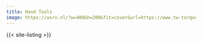 ```yaml
---
title: Hand Tools
image: https://wsrv.nl/?w=400&h=200&fit=cover&url=https://www.tw-torquetech.com/proimages/news/%E7%B2%BE%E5%93%81%E7%8D%8E%E8%87%AA%E8%A1%8C%E8%BB%8A%E6%89%AD%E8%B5%B7_NEWS-1680x1260.jpg
---
```


{{< site-listing >}}